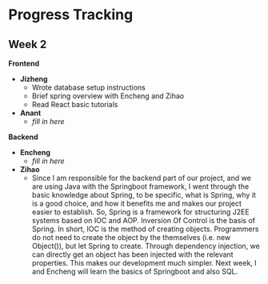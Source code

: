 # Progress Tracking

## Week 2

**Frontend**
- **Jizheng**
  - Wrote database setup instructions
  - Brief spring overview with Encheng and Zihao
  - Read React basic tutorials
- **Anant**
  - *fill in here*

**Backend**
- **Encheng**
  - *fill in here*
- **Zihao**
  - Since I am responsible for the backend part of our project, and we are using Java with the Springboot framework, I went through the basic knowledge about Spring, to be specific, what is Spring, why it is a good choice, and how it benefits me and makes our project easier to establish. So, Spring is a framework for structuring J2EE systems based on IOC and AOP. Inversion Of Control is the basis of Spring. In short, IOC is the method of creating objects. Programmers do not need to create the object by the themselves (i.e. new Object()), but let Spring to create. Through dependency injection, we can directly get an object has been injected with the relevant properties. This makes our development much simpler.
Next week, I and Encheng will learn the basics of Springboot and also SQL. 

